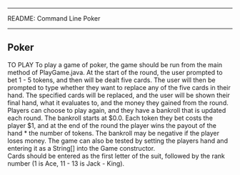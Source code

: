 **************************
README: Command Line Poker
**************************

Poker 
-----
TO PLAY
To play a game of poker, the game should be run from the main method of PlayGame.java. 
At the start of the round, the user prompted to bet 1 - 5 tokens, and then 
will be dealt five cards.  The user will then be prompted to type whether they want to
replace any of the five cards in their hand. The specified cards will be replaced, 
and the user will be shown their final hand, what it evaluates to, and the money they
gained from the round. Players can choose to play again, and they have a 
bankroll that is updated each round. The bankroll starts at $0.0.  Each 
token they bet costs the player $1, and at the end of the round the player
wins the payout of the hand * the number of tokens. The bankroll may be 
negative if the player loses money. The game can also be tested by setting the 
players hand and entering it as a String[] into the Game constructor.  
Cards should be entered as the first letter of the suit, followed by the rank number 
(1 is Ace, 11 - 13 is Jack - King). 
